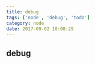 ```yaml
---
title: debug
tags: ['node', 'debug', 'todo']
category: node
date: 2017-09-02 10:08:29
---
```


## debug
